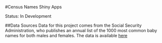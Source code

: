 #Census Names Shiny Apps

Status: In Development

##Data Sources
Data for this project comes from the Social Security Administration, who publishes an annual list of the 1000 most common baby names for both males and females. The data is available [here](https://catalog.data.gov/dataset/baby-names-from-social-security-card-applications-national-level-data)
